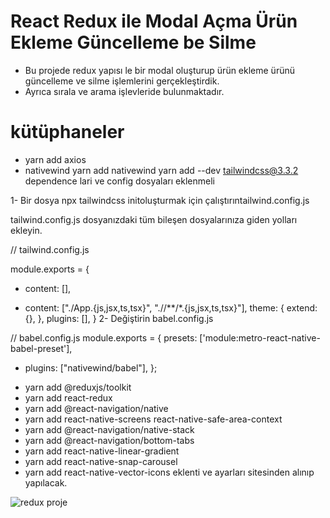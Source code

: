 # React Redux ile Modal Açma Ürün Ekleme Güncelleme be Silme
- Bu projede redux yapısı le bir modal oluşturup ürün ekleme ürünü güncelleme ve silme işlemlerini gerçekleştirdik.
- Ayrıca sırala ve arama işlevleride bulunmaktadır.


# kütüphaneler
- yarn add axios
- nativewind
yarn add nativewind
yarn add --dev tailwindcss@3.3.2
 dependence lari ve config dosyaları eklenmeli


 1- Bir dosya npx tailwindcss initoluşturmak için çalıştırıntailwind.config.js

tailwind.config.js dosyanızdaki tüm bileşen dosyalarınıza giden yolları ekleyin.

// tailwind.config.js

module.exports = {
- content: [],
+ content: ["./App.{js,jsx,ts,tsx}", "./<custom-folder>/**/*.{js,jsx,ts,tsx}"],
  theme: {
    extend: {},
  },
  plugins: [],
}
2- Değiştirin 
babel.config.js

// babel.config.js
module.exports = {
  presets: ['module:metro-react-native-babel-preset'],
+ plugins: ["nativewind/babel"],
};

- yarn add @reduxjs/toolkit
- yarn add react-redux
- yarn add @react-navigation/native
- yarn add react-native-screens react-native-safe-area-context
- yarn add @react-navigation/native-stack
- yarn add @react-navigation/bottom-tabs
- yarn add react-native-linear-gradient
- yarn add react-native-snap-carousel
- yarn add react-native-vector-icons
   eklenti ve ayarları sitesinden alınıp yapılacak.

  
![redux proje](https://github.com/user-attachments/assets/e6db4822-37b3-4e39-bf41-dc22ee5d7ba1)

  
